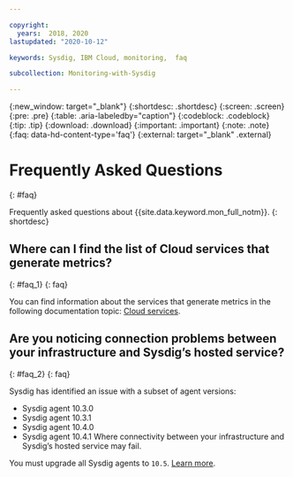 ```yaml
---

copyright:
  years:  2018, 2020
lastupdated: "2020-10-12"

keywords: Sysdig, IBM Cloud, monitoring,  faq

subcollection: Monitoring-with-Sysdig

---
```


{:new_window: target="_blank"}
{:shortdesc: .shortdesc}
{:screen: .screen}
{:pre: .pre}
{:table: .aria-labeledby="caption"}
{:codeblock: .codeblock}
{:tip: .tip}
{:download: .download}
{:important: .important}
{:note: .note}
{:faq: data-hd-content-type='faq'}
{:external: target="_blank" .external}


# Frequently Asked Questions
{: #faq}

Frequently asked questions about {{site.data.keyword.mon_full_notm}}.
{: shortdesc}

## Where can I find the list of Cloud services that generate metrics?
{: #faq_1}
{: faq}

You can find information about the services that generate metrics in the following documentation topic: [Cloud services](/docs/Monitoring-with-Sysdig?topic=Monitoring-with-Sysdig-cloud_services).


## Are you noticing connection problems between your infrastructure and Sysdig’s hosted service?
{: #faq_2}
{: faq}

Sysdig has identified an issue with a subset of agent versions:
- Sysdig agent 10.3.0
- Sysdig agent 10.3.1
- Sysdig agent 10.4.0
- Sysdig agent 10.4.1 
Where connectivity between your infrastructure and Sysdig’s hosted service may fail.

You must upgrade all Sysdig agents to `10.5`. [Learn more]().

